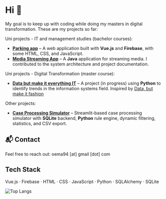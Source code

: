 
# Hi 👋

My goal is to keep up with coding while doing my masters in digital transformation. These are my projects so far:

Uni projects - IT and management studies (bachelor courses):
-  **[Parking app](https://github.com/Marisolos/APP200v-Team-08)** – A web application built with **Vue.js** and **Firebase**, with some HTML, CSS, and JavaScript.
-  **[Media Streaming App](https://github.com/agyCoding/Objetorientert-Analyse-Design)** – A **Java** application for streaming media. I contributed to the system architecture and project documentation.

Uni projects - Digital Transformation (master course):
-  **[Data but make it everything IT](https://github.com/Marisolos/DataButMakeitEverythingIT)** – A project (in progress) using **Python** to identify trends in the information systems field. Inspired by [Data, but make it fashion](https://www.databutmakeitfashion.com/)

Other projects:
-  **[Case Processing Simulator](https://github.com/Marisolos/saksbehandlingssimulator)** – Streamlit-based case processing simulator with **SQLite** backend, **Python** rule engine, dynamic filtering, statistics, and CSV export.

## 📬 Contact
Feel free to reach out: oema94 [at] gmail [dot] com


## Tech Stack

Vue.js · Firebase · HTML · CSS · JavaScript · Python · SQLAlchemy · SQLite

![Top Langs](https://github-readme-stats.vercel.app/api/top-langs/?username=Marisolos&layout=compact&theme=dark)

